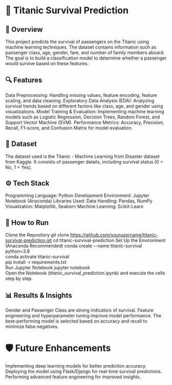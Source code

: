 # 🚢 Titanic Survival Prediction
## 📌 Overview
This project predicts the survival of passengers on the Titanic using machine learning techniques. The dataset contains information such as passenger class, age, gender, fare, and number of family members aboard. The goal is to build a classification model to determine whether a passenger would survive based on these features.

## 🔍 Features
Data Preprocessing: Handling missing values, feature encoding, feature scaling, and data cleaning.
Exploratory Data Analysis (EDA): Analyzing survival trends based on different factors like class, age, and gender using visualizations.
Model Training & Evaluation: Implementing machine learning models such as Logistic Regression, Decision Trees, Random Forest, and Support Vector Machine (SVM).
Performance Metrics: Accuracy, Precision, Recall, F1-score, and Confusion Matrix for model evaluation.

## 📂 Dataset
The dataset used is the Titanic - Machine Learning from Disaster dataset from Kaggle. It consists of passenger details, including survival status (0 = No, 1 = Yes).

## ⚙️ Tech Stack
Programming Language: Python
Development Environment: Jupyter Notebook (Anaconda)
Libraries Used:
Data Handling: Pandas, NumPy
Visualization: Matplotlib, Seaborn
Machine Learning: Scikit-Learn

## 🚀 How to Run
Clone the Repository
git clone https://github.com/yourusername/titanic-survival-prediction.git
cd titanic-survival-prediction
Set Up the Environment (Anaconda Recommended)
conda create --name titanic-survival python=3.8  
conda activate titanic-survival  
pip install -r requirements.txt  
Run Jupyter Notebook
jupyter notebook  
Open the Notebook (titanic_survival_prediction.ipynb) and execute the cells step by step.

## 📊 Results & Insights
Gender and Passenger Class are strong indicators of survival.
Feature engineering and hyperparameter tuning improve model performance.
The best-performing model is selected based on accuracy and recall to minimize false negatives.

# 🛡️ Future Enhancements
Implementing deep learning models for better prediction accuracy.
Deploying the model using Flask/Django for real-time survival predictions.
Performing advanced feature engineering for improved insights.

